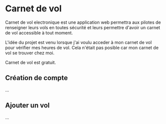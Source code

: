 # Carnet de vol

Carnet de vol electronique est une application web permettra aux pilotes de renseigner leurs vols en toutes sécurité et leurs permettre d'avoir un carnet de vol accessible à tout moment.

L'idée du projet est venu lorsque j'ai voulu acceder à mon carnet de vol pour vérifier mes heures de vol. Cela n'était pas posible car mon carnet de vol se trouver chez moi. 

Carnet de vol est gratuit. 

## Création de compte
...

## Ajouter un vol
...

